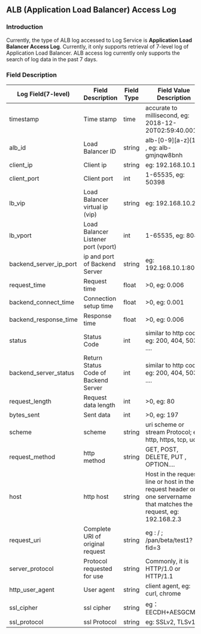 ## ALB (Application Load Balancer) Access Log
### Introduction
Currently, the type of ALB log accessed to Log Service is **Application Load Balancer Access Log**. Currently, it only supports retrieval of 7-level log of Application Load Balancer. ALB access log currently only supports the search of log data in the past 7 days.

### Field Description
Log Field(7-level) | Field Description | Field Type| Field Value Description
-- | -- | -- | --
timestamp  | Time stamp | time | accurate to millisecond, eg: 2018-12-20T02:59:40.001Z
alb_id | Load Balancer ID| string | alb-[0-9][a-z]{10} , eg: alb-gmjnqw8bnh
client_ip | Client ip | string | eg: 192.168.10.1
client_port | Client port  | int | 1-65535, eg: 50398
lb_vip | Load Balancer virtual ip (vip) | string | eg: 192.168.10.2
lb_vport | Load Balancer Listener port (vport) | int | 1-65535, eg: 8080
backend_server_ip_port | ip and port of Backend Server | string | eg: 192.168.10.1:8080
request_time | Request time | float | >0, eg: 0.006
backend_connect_time | Connection setup time | float | >0, eg: 0.001
backend_response_time | Response time | float | >0, eg: 0.006
status | Status Code | int | similar to http code; eg: 200, 404, 503 ....
backend_server_status | Return Status Code of Backend Server | int | similar to http code; eg: 200, 404, 503 ....
request_length | Request data length | int | >0, eg: 80
bytes_sent | Sent data | int | >0, eg: 197
scheme | scheme | string | uri scheme or stream Protocol; eg: http, https, tcp, udp
request_method | http method | string | GET, POST, DELETE, PUT , OPTION....
host | http host | string | Host in the request line or host in the request header or one servername that matches the request, eg: 192.168.2.3
request_uri | Complete URI of original request | string | eg : / ; /pan/beta/test1?fid=3
server_protocol | Protocol requested for use | string | Commonly, it is HTTP/1.0 or HTTP/1.1
http_user_agent | User agent | string | client agent, eg: curl, chrome
ssl_cipher | ssl cipher | string | eg：EECDH+AESGCM
ssl_protocol | ssl Protocol | string | eg: SSLv2, TLSv1 
